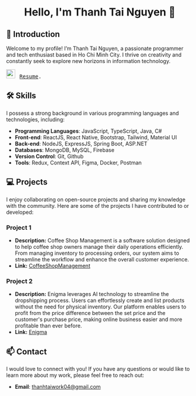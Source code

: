 # <p align="center">Hello, I'm Thanh Tai Nguyen 👋</p>

## 🌟 Introduction

Welcome to my profile! I’m Thanh Tai Nguyen, a passionate programmer and tech enthusiast based in Ho Chi Minh City. I thrive on creativity and constantly seek to explore new horizons in information technology.

<img src="https://github.com/Gapur/Gapur/blob/main/assets/doc.gif?raw=true" width="24" />&nbsp;&nbsp; <samp>[Resume](https://docs.google.com/uc?export=download&id=1GwGAdVoL07p453oUvZU4YLiCwvMPI0rO).


## 🛠️ Skills

I possess a strong background in various programming languages and technologies, including:

- **Programming Languages**: JavaScript, TypeScript, Java, C#
- **Front-end**: ReactJS, React Native, Bootstrap, Tailwind, Material UI
- **Back-end**:  NodeJS, ExpressJS, Spring Boot, ASP.NET
- **Databases**:  MongoDB, MySQL, Firebase
- **Version Control**: Git, Github
- **Tools**: Redux, Context API, Figma, Docker, Postman

## 💻 Projects

I enjoy collaborating on open-source projects and sharing my knowledge with the community. Here are some of the projects I have contributed to or developed:

### Project 1

-   **Description:** Coffee Shop Management is a software solution designed to help coffee shop owners manage their daily operations efficiently. From managing inventory to processing orders, our system aims to streamline the workflow and enhance the overall customer experience.
-   **Link:** [CoffeeShopManagement](https://github.com/FiveD-SE/CoffeeShopManagement)

### Project 2

-   **Description:** Enigma leverages AI technology to streamline the dropshipping process. Users can effortlessly create and list products without the need for physical inventory. Our platform enables users to profit from the price difference between the set price and the customer's purchase price, making online business easier and more profitable than ever before.
-   **Link:** [Enigma](https://github.com/FiveD-SE/Enigma-Frontend)
  
## 📫 Contact

I would love to connect with you! If you have any questions or would like to learn more about my work, please feel free to reach out:

- **Email**: [thanhtaiwork04@gmail.com](mailto:thanhtaiwork04@gmail.com)
